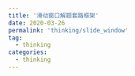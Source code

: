 ```yaml
---
title: '滑动窗口解题套路框架'
date: 2020-03-26
permalink: 'thinking/slide_window'
tag:
  - thinking
categories:
  - thinking
---
```


